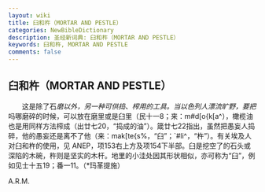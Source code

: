 ```yaml
---
layout: wiki
title: 臼和杵（MORTAR AND PESTLE）
categories: NewBibleDictionary
description: 圣经新词典: 臼和杵（MORTAR AND PESTLE）
keywords: 臼和杵, MORTAR AND PESTLE
comments: false
---
```


## 臼和杵（MORTAR AND PESTLE）

　　这是除了石*磨以外，另一种可供捣、榨用的工具。当以色列人漂流旷野，要把*吗哪磨碎的时候，可以放在磨里或是臼里（民十一8；来：m#d[o{k[a^），橄榄油也是用同样方法榨成（出廿七20，“捣成的油”）。箴廿七22指出，虽然把愚妄人捣碎，他的愚妄还是离不了他（来：mak[te{s%，“臼”；`#li^，“杵”）。有关埃及人对臼和杵的使用，见 ANEP，项153右上方及项154下半部。臼是挖空了的石头或深陷的木碗，杵则是坚实的木杆。地里的小洼处因其形状相似，亦可称为“臼”，例如见士十五19；番一11。（*玛革提施）

A.R.M.








